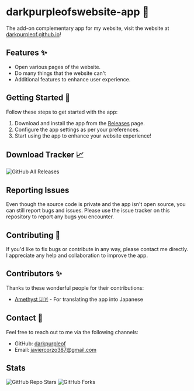 # darkpurpleofswebsite-app 🎉

The add-on complementary app for my website, visit the website at [darkpurpleof.github.io](https://darkpurpleof.github.io)!

## Features ✨

- Open various pages of the website.
- Do many things that the website can't
- Additional features to enhance user experience.

## Getting Started 🚀

Follow these steps to get started with the app:

1. Download and install the app from the [Releases](https://github.com/darkpurpleof/darkpurpleofswebsite-app/releases) page.
2. Configure the app settings as per your preferences.
3. Start using the app to enhance your website experience!

## Download Tracker 📈

![GitHub All Releases](https://img.shields.io/github/downloads/darkpurpleof/darkpurpleofswebsite-app/total?style=for-the-badge)

## Reporting Issues

Even though the source code is private and the app isn't open source, you can still report bugs and issues. Please use the issue tracker on this repository to report any bugs you encounter.

## Contributing 🤝

If you'd like to fix bugs or contribute in any way, please contact me directly. I appreciate any help and collaboration to improve the app.

## Contributors ✨

Thanks to these wonderful people for their contributions:

<!-- Replace the usernames below with actual contributors -->
- [Amethyst 🇯🇵](https://github.com/boykisser5) - For translating the app into Japanese

## Contact 📧

Feel free to reach out to me via the following channels:

- GitHub: [darkpurpleof](https://github.com/darkpurpleof)
- Email: [javiercorzo387@gmail.com](mailto:javiercorzo387@gmail.com)

## Stats

![GitHub Repo Stars](https://img.shields.io/github/stars/darkpurpleof/darkpurpleofswebsite-app?style=for-the-badge)
![GitHub Forks](https://img.shields.io/github/forks/darkpurpleof/darkpurpleofswebsite-app?style=for-the-badge)
